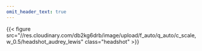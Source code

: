 ```yaml
---
omit_header_text: true
---
```

{{< figure src="//res.cloudinary.com/db2kg6drb/image/upload/f_auto/q_auto/c_scale,w_0.5/headshot_audrey_lewis" class="headshot" >}}

